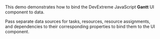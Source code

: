 This demo demonstrates how to bind the DevExtreme JavaScript **Gantt** UI component to data.

Pass separate data sources for tasks, resources, resource assignments, and dependencies to their corresponding properties to bind them to the UI component.
